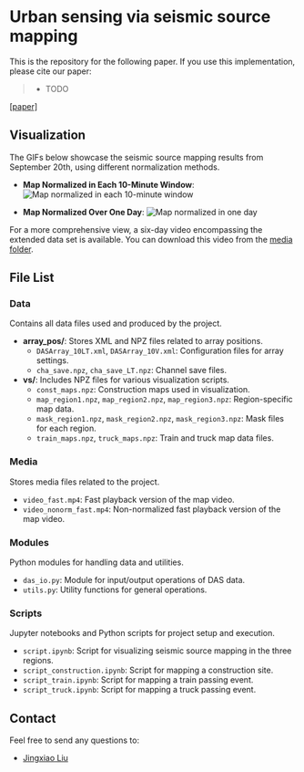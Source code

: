 # Urban sensing via seismic source mapping

This is the repository for the following paper. If you use this implementation, please cite our paper:
>* TODO

[[paper]](TODO)

## Visualization

The GIFs below showcase the seismic source mapping results from September 20th, using different normalization methods.

- **Map Normalized in Each 10-Minute Window**:
  ![Map normalized in each 10-minute window](media/map.gif)

- **Map Normalized Over One Day**:
  ![Map normalized in one day](media/map_norm.gif)

For a more comprehensive view, a six-day video encompassing the extended data set is available. You can download this video from the [media folder](media/).

## File List

### Data
Contains all data files used and produced by the project.
- **array_pos/**: Stores XML and NPZ files related to array positions.
  - `DASArray_10LT.xml`, `DASArray_10V.xml`: Configuration files for array settings.
  - `cha_save.npz`, `cha_save_LT.npz`: Channel save files.
- **vs/**: Includes NPZ files for various visualization scripts.
  - `const_maps.npz`: Construction maps used in visualization.
  - `map_region1.npz`, `map_region2.npz`, `map_region3.npz`: Region-specific map data.
  - `mask_region1.npz`, `mask_region2.npz`, `mask_region3.npz`: Mask files for each region.
  - `train_maps.npz`, `truck_maps.npz`: Train and truck map data files.

### Media
Stores media files related to the project.
- `video_fast.mp4`: Fast playback version of the map video.
- `video_nonorm_fast.mp4`: Non-normalized fast playback version of the map video.

### Modules
Python modules for handling data and utilities.
- `das_io.py`: Module for input/output operations of DAS data.
- `utils.py`: Utility functions for general operations.

### Scripts
Jupyter notebooks and Python scripts for project setup and execution.
- `script.ipynb`: Script for visualizing seismic source mapping in the three regions.
- `script_construction.ipynb`: Script for mapping a construction site.
- `script_train.ipynb`: Script for mapping a train passing event.
- `script_truck.ipynb`: Script for mapping a truck passing event.

## Contact
Feel free to send any questions to:
- [Jingxiao Liu](mailto:jingxiao@mit.edu)

